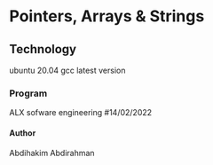 # Pointers, Arrays & Strings

## Technology
ubuntu 20.04
gcc latest version

### Program 
ALX sofware engineering
#14/02/2022

#### Author
Abdihakim Abdirahman
